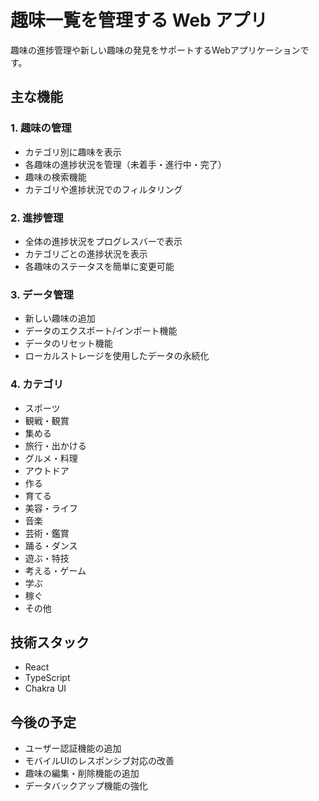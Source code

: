 # 趣味一覧を管理する Web アプリ

趣味の進捗管理や新しい趣味の発見をサポートするWebアプリケーションです。

## 主な機能

### 1. 趣味の管理
- カテゴリ別に趣味を表示
- 各趣味の進捗状況を管理（未着手・進行中・完了）
- 趣味の検索機能
- カテゴリや進捗状況でのフィルタリング

### 2. 進捗管理
- 全体の進捗状況をプログレスバーで表示
- カテゴリごとの進捗状況を表示
- 各趣味のステータスを簡単に変更可能

### 3. データ管理
- 新しい趣味の追加
- データのエクスポート/インポート機能
- データのリセット機能
- ローカルストレージを使用したデータの永続化

### 4. カテゴリ
- スポーツ
- 観戦・観賞
- 集める
- 旅行・出かける
- グルメ・料理
- アウトドア
- 作る
- 育てる
- 美容・ライフ
- 音楽
- 芸術・鑑賞
- 踊る・ダンス
- 遊ぶ・特技
- 考える・ゲーム
- 学ぶ
- 稼ぐ
- その他

## 技術スタック
- React
- TypeScript
- Chakra UI

## 今後の予定
- ユーザー認証機能の追加
- モバイルUIのレスポンシブ対応の改善
- 趣味の編集・削除機能の追加
- データバックアップ機能の強化

